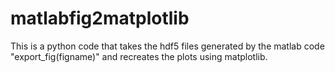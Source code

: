 # matlabfig2matplotlib
This is a python code that takes the hdf5 files generated by the matlab code "export_fig(figname)" and recreates the plots using matplotlib.
